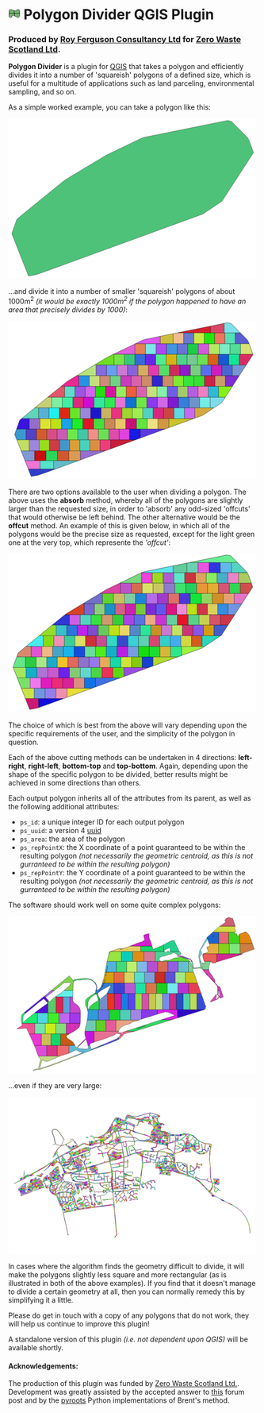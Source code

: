 # ![icon](icon.png) Polygon Divider QGIS Plugin

### Produced by [Roy Ferguson Consultancy Ltd](https://royferguson.co.uk/) for [Zero Waste Scotland Ltd](http://www.zerowastescotland.org.uk/).

**Polygon Divider** is a plugin for [QGIS](http://www.qgis.org/en/site/) that takes a polygon and efficiently divides it into a number of 'squareish' polygons of a defined size, which is useful for a multitude of applications such as land parceling, environmental sampling, and so on.

As a simple worked example, you can take a polygon like this:

![hull](images/hull.png)

...and divide it into a number of smaller 'squareish' polygons of about 1000m<sup>2</sup> *(it would be exactly 1000m<sup>2</sup> if the polygon happened to have an area that precisely divides by 1000)*:

![divided hull](images/dividedhull.png)

There are two options available to the user when dividing a polygon. The above uses the **absorb** method, whereby all of the polygons are slightly larger than the requested size, in order to 'absorb' any odd-sized 'offcuts' that would otherwise be left behind. The other alternative would be the **offcut** method. An example of this is given below, in which all of the polygons would be the precise size as requested, except for the light green one at the very top, which represente the *'offcut'*:

![offcut hull](images/hulloffcut.png)

The choice of which is best from the above will vary depending upon the specific requirements of the user, and the simplicity of the polygon in question. 

Each of the above cutting methods can be undertaken in 4 directions: **left-right**, **right-left**, **bottom-top** and **top-bottom**. Again, depending upon the shape of the specific polygon to be divided, better results might be achieved in some directions than others.

Each output polygon inherits all of the attributes from its parent, as well as the following additional attributes:

* `ps_id`: a unique integer ID for each output polygon
* `ps_uuid`: a version 4 [uuid](https://en.wikipedia.org/wiki/Universally_unique_identifier)
* `ps_area`: the area of the polygon
* `ps_repPointX`: the X coordinate of a point guaranteed to be within the resulting polygon *(not necessarily the geometric centroid, as this is not gurranteed to be within the resulting polygon)*
* `ps_repPointY`: the Y coordinate of a point guaranteed to be within the resulting polygon *(not necessarily the geometric centroid, as this is not gurranteed to be within the resulting polygon)*

The software should work well on some quite complex polygons:

![complex division example 1](images/complex1.png)

...even if they are very large:

![complex division example 1](images/complex2.png)

In cases where the algorithm finds the geometry difficult to divide, it will make the polygons slightly less square and more rectangular (as is illustrated in both of the above examples). If you find that it doesn't manage to divide a certain geometry at all, then you can normally remedy this by simplifying it a little.

Please do get in touch with a copy of any polygons that do not work, they will help us continue to improve this plugin!

A standalone version of this plugin *(i.e. not dependent upon QGIS)* will be available shortly.

#### Acknowledgements:
The production of this plugin was funded by [Zero Waste Scotland Ltd.](http://www.zerowastescotland.org.uk/). Development was greatly assisted by the accepted answer to [this](http://gis.stackexchange.com/questions/5300/dividing-polygon-into-specific-sizes-using-arcgis) forum post and by the [pyroots](https://pypi.python.org/pypi/pyroots/0.1.0) Python implementations of Brent's method.
